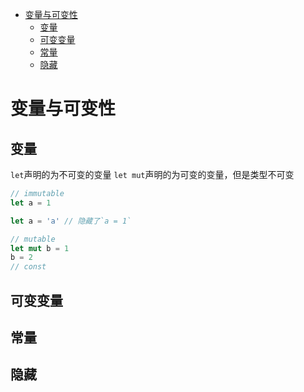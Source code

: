 <!--
 * @Author: tangdaoyong
 * @Date: 2021-09-13 22:11:48
 * @LastEditors: tangdaoyong
 * @LastEditTime: 2021-09-13 22:15:27
 * @Description: 变量与可变性
-->
<!-- TOC -->

- [变量与可变性](#变量与可变性)
    - [变量](#变量)
    - [可变变量](#可变变量)
    - [常量](#常量)
    - [隐藏](#隐藏)

<!-- /TOC -->
# 变量与可变性

## 变量

`let`声明的为不可变的变量
`let mut`声明的为可变的变量，但是类型不可变
```rs
// immutable
let a = 1

let a = 'a' // 隐藏了`a = 1`

// mutable
let mut b = 1
b = 2
// const

```
    

## 可变变量

## 常量

## 隐藏